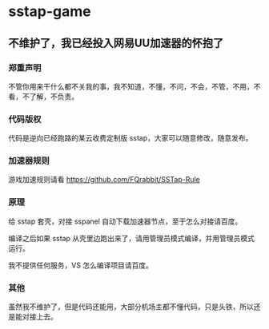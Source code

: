 # sstap-game

## 不维护了，我已经投入网易UU加速器的怀抱了

### 郑重声明

不管你用来干什么都不关我的事，我不知道，不懂，不问，不会，不管，不用，不看，不了解，不负责。

### 代码版权

代码是逆向已经跑路的某云收费定制版 sstap，大家可以随意修改，随意发布。

### 加速器规则

游戏加速规则请看 https://github.com/FQrabbit/SSTap-Rule

### 原理

给 sstap 套壳，对接 sspanel 自动下载加速器节点，至于怎么对接请百度。

编译之后如果 sstap 从壳里边跑出来了，请用管理员模式编译，并用管理员模式运行。

我不提供任何服务，VS 怎么编译项目请百度。

### 其他

虽然我不维护了，但是代码还能用，大部分机场主都不懂代码，只是头铁，所以还是能对接上去。
